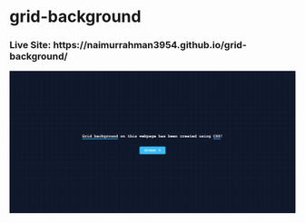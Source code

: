 # grid-background

 <h3>Live Site: https://naimurrahman3954.github.io/grid-background/</h3>
<img src="./Screenshot.png" alt="">

